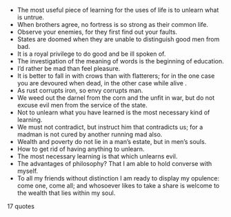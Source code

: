  - The most useful piece of learning for the uses of life is to unlearn what is untrue.
 - When brothers agree, no fortress is so strong as their common life.
 - Observe your enemies, for they first find out your faults.
 - States are doomed when they are unable to distinguish good men from bad.
 - It is a royal privilege to do good and be ill spoken of.
 - The investigation of the meaning of words is the beginning of education.
 - I’d rather be mad than feel pleasure.
 - It is better to fall in with crows than with flatterers; for in the one case you are devoured when dead, in the other case while alive .
 - As rust corrupts iron, so envy corrupts man.
 - We weed out the darnel from the corn and the unfit in war, but do not excuse evil men from the service of the state.
 - Not to unlearn what you have learned is the most necessary kind of learning.
 - We must not contradict, but instruct him that contradicts us; for a madman is not cured by another running mad also.
 - Wealth and poverty do not lie in a man’s estate, but in men’s souls.
 - How to get rid of having anything to unlearn.
 - The most necessary learning is that which unlearns evil.
 - The advantages of philosophy? That I am able to hold converse with myself.
 - To all my friends without distinction I am ready to display my opulence: come one, come all; and whosoever likes to take a share is welcome to the wealth that lies within my soul.

17 quotes